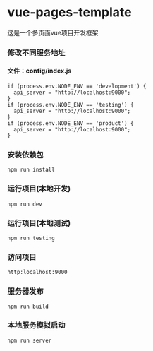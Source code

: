 # vue-pages-template
这是一个多页面vue项目开发框架

### 修改不同服务地址
#### 文件：config/index.js
```
if (process.env.NODE_ENV == 'development') {
  api_server = "http://localhost:9000";
}
if (process.env.NODE_ENV == 'testing') {
  api_server = "http://localhost:9000";
}
if (process.env.NODE_ENV == 'product') {
  api_server = "http://localhost:9000";
}
```
### 安装依赖包
```
npm run install
```
### 运行项目(本地开发)
```
npm run dev
```
### 运行项目(本地测试)
```
npm run testing
```
### 访问项目
```
http:localhost:9000
```
### 服务器发布
```
npm run build
```
### 本地服务模拟启动
```
npm run server
```